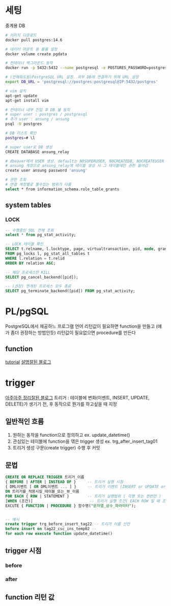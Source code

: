 # 세팅
중계용 DB
```bash
# 이미지 다운로드
docker pull postgres:14.6

# 데이터 마운트 용 볼륨 설정
docker volume create pgdata

# 컨테이너 백그라운드 동작
docker run -p 5432:5432 --name postgresql -e POSTGRES_PASSWORD=postgresql -e TZ=Asia/Seoul -v pgdata:/var/lib/postgresql/data -d postgres:14.6

# (안해줘도됨)PostgreSQL URL 설정. 외부 DB에 연결하기 위해 URL 설정
export DB_URL = 'postgresql://postgres:postgresql@IP:5432/postgres'

# vim 설치
apt-get update
apt-get install vim

# 컨테이너 내부 진입 후 DB 쉘 동작
# super user : postgres / postgresql
# 추가 user : ansung / ansung
psql -U postgres

# DB 리스트 확인
postgres=# \l

# super user로 DB 생성
CREATE DATABASE ansung_relay

# dbeaver에서 USER 생성. default는 NOSUPERUSER, NOCREATEDB, NOCREATEUSER
# ansung 계정으로 ansung_relay에 테이블 생성 시 그 테이블에만 권한 들어감
create user ansung password 'ansung'

# 권한 조회
# 연결 계정별로 볼수있는 범위가 다름
select * from information_schema.role_table_grants
```

## system tables
### LOCK
```SQL
-- 수행중인 SQL 전체 조회
select * from pg_stat_activity;

-- LOCK 테이블 확인
SELECT t.relname, l.locktype, page, virtualtransaction, pid, mode, granted 
FROM pg_locks l, pg_stat_all_tables t 
WHERE l.relation = t.relid 
ORDER BY relation ASC;

-- 해당 프로세스만 KILL
SELECT pg_cancel_backend([pid]);

-- (권장) 연계된 프로세스 모두 종료
SELECT pg_terminate_backend([pid]) FROM pg_stat_activity;

```

# PL/pgSQL
PostgreSQL에서 제공하느 프로그램 언어
리턴값이 필요하면 function을 만들고 (얘가 좀더 권장하는 방법인듯)
리턴값이 필요없으면 procedure를 만든다

## function
[tutorial](https://www.postgresqltutorial.com/postgresql-plpgsql/)
[설명잘된 블로그](http://www.gisdeveloper.co.kr/?s=pl%2Fpgsql+%ED%8A%9C%ED%86%A0%EB%A6%AC%EC%96%BC)

# trigger
[아주아주 정리잘된 블로그](https://jaeone94.github.io/posts/Postgresql-%ED%8A%B8%EB%A6%AC%EA%B1%B0%EB%A5%BC-%EB%B0%B0%EC%9B%8C%EB%B3%B4%EC%9E%90/)
트리거 : 테이블에 변화(이벤트, INSERT, UPDATE, DELETE)가 생기기 전, 후 동작으로 뭔가를 하고싶을 때 지정
## 일반적인 흐름
1. 원하는 동작을 function으로 정의하고 ex. update_datetime()
2. 관심있는 테이블에 function을 엮은 trigger 생성 ex. trg_after_insert_tag01
3. 트리거 생성 구문(create trigger) 수행 후 커밋

## 문법
```SQL
CREATE OR REPLACE TRIGGER 트리거_이름  
{ BEFORE | AFTER | INSTEAD OF }     -- 트리거 실행 시점
{ DML이벤트 [ OR DML이벤트 ... ] }     -- 트리거 이벤트 (INSERT or UPDATE or DELETE ..)
ON 트리거를_적용시킬_테이블_또는_뷰_이름
FOR EACH { ROW | STATEMENT } 		-- 트리거 실행범위 ( 각행 또는 한번만 )
[WHEN (조건)] 						-- 트리거 실행 조건( EACH ROW 일 때 조건에 만족하는 행만 수행가능 )
EXCUTE { FUNCTION | PROCEDURE } 함수명("문자열_상수_파라미터");


-- 예시
create trigger trg_before_insert_tag22 -- 트리거 이름 선언
before insert on tag22_csc_ins_temp02 -- 
for each row execute function update_datetime()
```


## trigger 시점
### before
### after
## function 리턴 값

